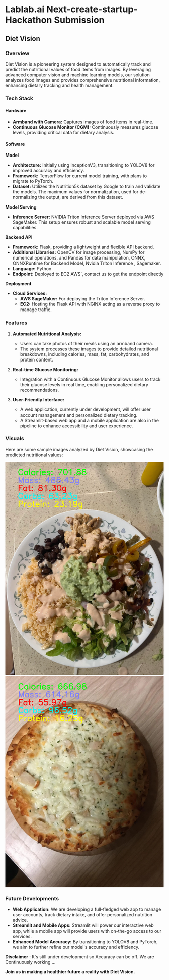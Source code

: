 # Lablab.ai Next-create-startup-Hackathon Submission

## Diet Vision

### Overview

Diet Vision is a pioneering system designed to automatically track and predict the nutritional values of food items from images. By leveraging advanced computer vision and machine learning models, our solution analyzes food images and provides comprehensive nutritional information, enhancing dietary tracking and health management.

### Tech Stack

#### Hardware
- **Armband with Camera:** Captures images of food items in real-time.
- **Continuous Glucose Monitor (CGM):** Continuously measures glucose levels, providing critical data for dietary analysis.

#### Software

**Model**
- **Architecture:** Initially using InceptionV3, transitioning to YOLOV8 for improved accuracy and efficiency.
- **Framework:** TensorFlow for current model training, with plans to migrate to PyTorch.
- **Dataset:** Utilizes the Nutrition5k dataset by Google to train and validate the models. The maximum values for normalization, used for de-normalizing the output, are derived from this dataset.

**Model Serving**
- **Inference Server:** NVIDIA Triton Inference Server deployed via AWS SageMaker. This setup ensures robust and scalable model serving capabilities.

**Backend API**
- **Framework:** Flask, providing a lightweight and flexible API backend.
- **Additional Libraries:** OpenCV for image processing, NumPy for numerical operations, and Pandas for data manipulation, ONNX, ONNXRuntime for Backend Model, Nvidia Triton Inference , Sagemaker.
- **Language:** Python
- **Endpoint:** Deployed to EC2 AWS`, contact us to get the endpoint directly

**Deployment**
- **Cloud Services:** 
  - **AWS SageMaker:** For deploying the Triton Inference Server.
  - **EC2:** Hosting the Flask API with NGINX acting as a reverse proxy to manage traffic.

### Features

1. **Automated Nutritional Analysis:**
   - Users can take photos of their meals using an armband camera.
   - The system processes these images to provide detailed nutritional breakdowns, including calories, mass, fat, carbohydrates, and protein content.

2. **Real-time Glucose Monitoring:**
   - Integration with a Continuous Glucose Monitor allows users to track their glucose levels in real time, enabling personalized dietary recommendations.

3. **User-Friendly Interface:**
   - A web application, currently under development, will offer user account management and personalized dietary tracking.
   - A Streamlit-based web app and a mobile application are also in the pipeline to enhance accessibility and user experience.

### Visuals

Here are some sample images analyzed by Diet Vision, showcasing the predicted nutritional values:

![A Plate full of good Meal](https://github.com/MFaiqKhan/lablab-next-create-your-startup_HACKATHON/blob/ccd3e35af648d4416c27aed764c9275deb552020/images/Image1.png)
![Pizza](https://github.com/MFaiqKhan/lablab-next-create-your-startup_HACKATHON/blob/ccd3e35af648d4416c27aed764c9275deb552020/images/Image2.png)

### Future Developments

- **Web Application:** We are developing a full-fledged web app to manage user accounts, track dietary intake, and offer personalized nutrition advice.
- **Streamlit and Mobile Apps:** Streamlit will power our interactive web app, while a mobile app will provide users with on-the-go access to our services.
- **Enhanced Model Accuracy:** By transitioning to YOLOV8 and PyTorch, we aim to further refine our model's accuracy and efficiency.

**Disclaimer** : It's still under development so Accuracy can be off. We are Continuously working ...

**Join us in making a healthier future a reality with Diet Vision.**